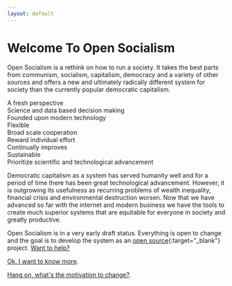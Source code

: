 ```yaml
---
layout: default
---
```


# Welcome To Open Socialism

Open Socialism is a rethink on how to run a society. It takes the best parts from communism, socialism, capitalism, democracy and a variety of other sources and offers a new and ultimately radically different system for society than the currently popular democratic capitalism.

<div class="tile-list">
  <div class="row">
    <div class="col-xs-12 col-sm-4"><span class="icon fa fa-refresh" aria-hidden="true"></span>A fresh perspective</div>
    <div class="col-xs-12 col-sm-4"><span class="icon fa fa-bar-chart" aria-hidden="true"></span> Science and data based decision making</div>
    <div class="col-xs-12 col-sm-4"><span class="icon fa fa-rocket" aria-hidden="true"></span> Founded upon modern technology</div>
  </div>
  <div class="row">
    <div class="col-xs-12 col-sm-4"><span class="icon fa fa-random" aria-hidden="true"></span> Flexible</div>
    <div class="col-xs-12 col-sm-4"><span class="icon fa fa-users" aria-hidden="true"></span> Broad scale cooperation</div>
    <div class="col-xs-12 col-sm-4"><span class="icon fa fa-money" aria-hidden="true"></span> Reward individual effort</div>
  </div>
  <div class="row">
    <div class="col-xs-12 col-sm-4"><span class="icon fa fa-line-chart" aria-hidden="true"></span> Continually improves</div>
    <div class="col-xs-12 col-sm-4"><span class="icon fa fa-tree" aria-hidden="true"></span> Sustainable</div>
    <div class="col-xs-12 col-sm-4"><span class="icon fa fa-flask" aria-hidden="true"></span> Prioritize scientific and technological advancement</div>
  </div>
</div>

Democratic capitalism as a system has served humanity well and for a period of time there has been great technological advancement. However, it is outgrowing its usefulness as recurring problems of wealth inequality, financial crisis and environmental destruction worsen. Now that we have advanced so far with the internet and modern business we have the tools to create much superior systems that are equitable for everyone in society and greatly productive.

Open Socialism is in a very early draft status. Everything is open to change and the goal is to develop the system as an [open source](https://en.wikipedia.org/wiki/Open-source_model){:target="_blank"} project. [Want to help?](contribute)

[Ok, I want to know more](introduction).

[Hang on, what's the motivation to change?](why-create-a-new-system).
